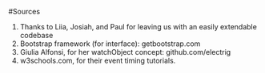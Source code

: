 #Sources

1.  Thanks to Liia, Josiah, and Paul for leaving us with an easily extendable codebase
2.  Bootstrap framework (for interface): getbootstrap.com
3.  Giulia Alfonsi, for her watchObject concept: github.com/electrig
4.  w3schools.com, for their event timing tutorials.